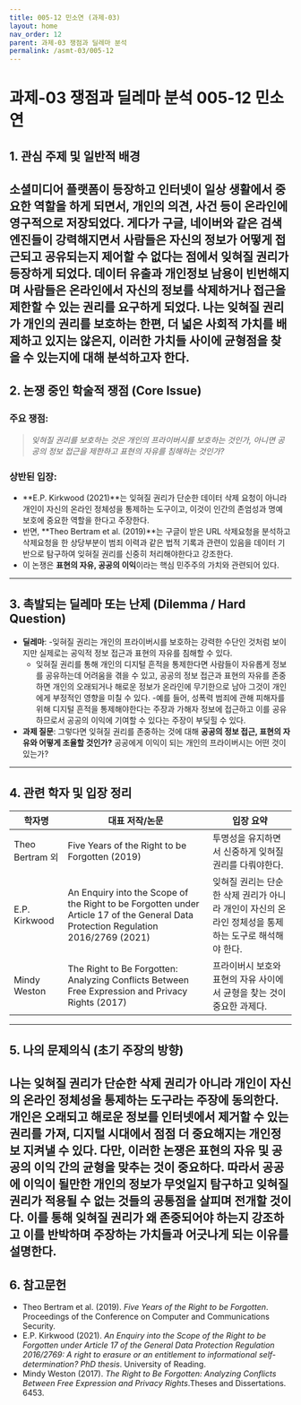 ```yaml
---
title: 005-12 민소연 (과제-03)
layout: home
nav_order: 12
parent: 과제-03 쟁점과 딜레마 분석
permalink: /asmt-03/005-12
---
```


# 과제-03 쟁점과 딜레마 분석 005-12 민소연 

## 1. 관심 주제 및 일반적 배경

소셜미디어 플랫폼이 등장하고 인터넷이 일상 생활에서 중요한 역할을 하게 되면서, 개인의 의견, 사건 등이 온라인에 영구적으로 저장되었다. 게다가 구글, 네이버와 같은 검색 엔진들이 강력해지면서 사람들은 자신의 정보가 어떻게 접근되고 공유되는지 제어할 수 없다는 점에서 **잊혀질 권리**가 등장하게 되었다. 데이터 유출과 개인정보 남용이 빈번해지며 사람들은 온라인에서 자신의 정보를 삭제하거나 접근을 제한할 수 있는 권리를 요구하게 되었다. 나는 **잊혀질 권리**가 개인의 권리를 보호하는 한편, 더 넓은 사회적 가치를 배제하고 있지는 않은지, 이러한 가치들 사이에 균형점을 찾을 수 있는지에 대해 분석하고자 한다. 
---

## 2. 논쟁 중인 학술적 쟁점 (Core Issue)

### 주요 쟁점:  

> *잊혀질 권리를 보호하는 것은 개인의 프라이버시를 보호하는 것인가, 아니면 공공의 정보 접근을 제한하고 표현의 자유를 침해하는 것인가?*

### 상반된 입장:
- **E.P. Kirkwood (2021)**는 잊혀질 권리가 단순한 데이터 삭제 요청이 아니라 개인이 자신의 온라인 정체성을 통제하는 도구이고, 이것이 인간의 존엄성과 명예 보호에 중요한 역할을 한다고 주장한다. 
- 반면, **Theo Bertram et al. (2019)**는 구글이 받은 URL 삭제요청을 분석하고 삭제요청을 한 상당부분이 범죄 이력과 같은 법적 기록과 관련이 있음을 데이터 기반으로 탐구하여 잊혀질 권리를 신중히 처리해야한다고 강조한다.
- 이 논쟁은 **표현의 자유, 공공의 이익**이라는 핵심 민주주의 가치와 관련되어 있다.
---

## 3. 촉발되는 딜레마 또는 난제 (Dilemma / Hard Question)

- **딜레마**: 
  -잊혀질 권리는 개인의 프라이버시를 보호하는 강력한 수단인 것처럼 보이지만 실제로는 공익적 정보 접근과 표현의 자유를 침해할 수 있다.   
  - 잊혀질 권리를 통해 개인의 디지털 흔적을 통제한다면 사람들이 자유롭게 정보를 공유하는데 어려움을 겪을 수 있고, 공공의 정보 접근과 표현의 자유를 존중하면 개인의 오래되거나 해로운 정보가 온라인에 무기한으로 남아 그것이 개인에게 부정적인 영향을 미칠 수 있다. 
-예를 들어, 성폭력 범죄에 관해 피해자를 위해 디지털 흔적을 통제해야한다는 주장과 가해자 정보에 접근하고 이를 공유하므로서 공공의 이익에 기여할 수 있다는 주장이 부딪힐 수 있다. 
- **과제 질문**: 그렇다면 잊혀질 권리를 존중하는 것에 대해 **공공의 정보 접근, 표현의 자유와 어떻게 조율할 것인가?** 공공에게 이익이 되는 개인의 프라이버시는 어떤 것이 있는가?
---

## 4. 관련 학자 및 입장 정리

| 학자명             | 대표 저작/논문                                   | 입장 요약 |
|--------------------|---------------------------------------------------|-----------|
| Theo Bertram 외   | Five Years of the Right to be Forgotten (2019)                          | 투명성을 유지하면서 신중하게 잊혀질 권리를 다뤄야한다. |
| E.P. Kirkwood    | An Enquiry into the Scope of the Right to be Forgotten under Article 17 of the General Data Protection Regulation 2016/2769 (2021)                                | 잊혀질 권리는 단순한 삭제 권리가 아니라 개인이 자신의 온라인 정체성을 통제하는 도구로 해석해야 한다.  |
| Mindy Weston    | The Right to Be Forgotten: Analyzing Conflicts Between Free Expression and Privacy Rights (2017) | 프라이버시 보호와 표현의 자유 사이에서 균형을 찾는 것이 중요한 과제다. |
---

## 5. 나의 문제의식 (초기 주장의 방향)

나는 잊혀질 권리가 단순한 삭제 권리가 아니라 개인이 자신의 온라인 정체성을 통제하는 도구라는 주장에 동의한다. 개인은 오래되고 해로운 정보를 인터넷에서 제거할 수 있는 권리를 가져, 디지털 시대에서 점점 더 중요해지는 개인정보 지켜낼 수 있다. 다만, 이러한 논쟁은 표현의 자유 및 공공의 이익 간의 균형을 맞추는 것이 중요하다. 따라서 공공에 이익이 될만한 개인의 정보가 무엇일지 탐구하고 잊혀질 권리가 적용될 수 없는 것들의 공통점을 살피며 전개할 것이다. 이를 통해 잊혀질 권리가 왜 존중되어야 하는지 강조하고 이를 반박하며 주장하는 가치들과 어긋나게 되는 이유를 설명한다. 
---

## 6. 참고문헌

- Theo Bertram et al. (2019). *Five Years of the Right to be Forgotten*. Proceedings of the Conference on Computer and Communications Security.
- E.P. Kirkwood (2021). *An Enquiry into the Scope of the Right to be Forgotten under Article 17 of the General Data Protection Regulation 2016/2769: A right to erasure or an entitlement to informational self-determination? PhD thesis*. University of Reading.
- Mindy Weston (2017). *The Right to Be Forgotten: Analyzing Conflicts Between Free Expression and Privacy Rights*.Theses and Dissertations. 6453.
